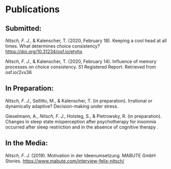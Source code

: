 # Publications

## Submitted:
*Nitsch, F. J.*, & Kalenscher, T. (2020, February 18). Keeping a cool head at all times. What determines choice consistency? https://doi.org/10.31234/osf.io/etyhx

*Nitsch, F. J.*, & Kalenscher, T. (2020, February 14). Influence of memory processes on choice consistency. S1 Registered Report. Retrieved from osf.io/2vx36

## In Preparation:
*Nitsch, F. J.*, Sellitto, M., & Kalenscher, T. (in preparation). Irrational or dynamically adaptive? Decision-making under stress.

Gieselmann, A., *Nitsch, F. J.*, Holsteg, S., & Pietrowsky, R. (in preparation). Changes in sleep state misperception after psychotherapy for insomnia occurred after sleep restriction and in the absence of cognitive therapy .

## In the Media:
*Nitsch, F. J.* (2019). Motivation in der Ideenumsetzung. MABUTE GmbH Stories. https://www.mabute.com/interview-felix-nitsch/